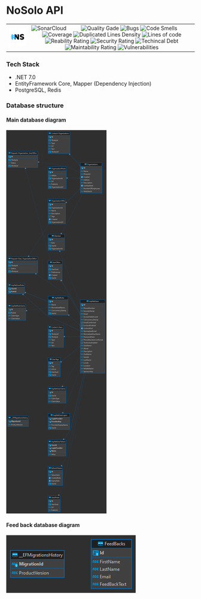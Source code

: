 # NoSolo API
<table width="100%" border="0">
  <tr>
    <td valign="center">
      <img src="https://github.com/No-Solo/no-solo-api/blob/main/src/img/NS%20v1.jpg" width="170px"/>
    </td>
    <td valign="center" align="center">
      <img valign="left" align="left" alt="SonarCloud" src="https://sonarcloud.io/images/project_badges/sonarcloud-black.svg">
      <img alt="Quality Gade" src="https://sonarcloud.io/api/project_badges/measure?project=No-Solo_no-solo-api&metric=alert_status">
      <img alt="Bugs" src="https://sonarcloud.io/api/project_badges/measure?project=No-Solo_no-solo-api&metric=bugs">
      <img alt="Code Smells" src="https://sonarcloud.io/api/project_badges/measure?project=No-Solo_no-solo-api&metric=code_smells">
      <img alt="Coverage" src="https://sonarcloud.io/api/project_badges/measure?project=No-Solo_no-solo-api&metric=coverage">
      <img alt="Duplicated Lines Density" src="https://sonarcloud.io/api/project_badges/measure?project=No-Solo_no-solo-api&metric=duplicated_lines_density">
      <img alt="Lines of code" src="https://sonarcloud.io/api/project_badges/measure?project=No-Solo_no-solo-api&metric=ncloc">
      <img alt="Reability Rating" src="https://sonarcloud.io/api/project_badges/measure?project=No-Solo_no-solo-api&metric=reliability_rating">
      <img alt="Security Rating" src="https://sonarcloud.io/api/project_badges/measure?project=No-Solo_no-solo-api&metric=security_rating">
      <img alt="Techincal Debt" src="https://sonarcloud.io/api/project_badges/measure?project=No-Solo_no-solo-api&metric=sqale_index">
      <img alt="Maintability Rating" src="https://sonarcloud.io/api/project_badges/measure?project=No-Solo_no-solo-api&metric=sqale_rating">
      <img alt="Vulnerabilities" src="https://sonarcloud.io/api/project_badges/measure?project=No-Solo_no-solo-api&metric=vulnerabilities">
    </td>
</tr>
</table>

### Tech Stack
- .NET 7.0
- EntityFramework Core, Mapper (Dependency Injection)
- PostgreSQL, Redis

### Database structure

#### Main database diagram

<img src="src/img/NoSoloDatabaseDiagram.png">

#### Feed back database diagram

<img src="src/img/FeedBackDatabaseDiagram.png">
